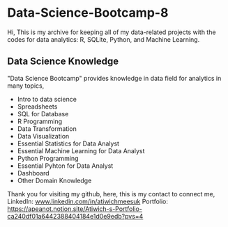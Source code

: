 # Data-Science-Bootcamp-8

Hi,
This is my archive for keeping all of my data-related projects with the codes for data analytics: R, SQLite, Python, and Machine Learning.

## Data Science Knowledge
"Data Science Bootcamp" provides knowledge in data field for analytics in many topics,

- Intro to data science
- Spreadsheets
- SQL for Database
- R Programming
- Data Transformation
- Data Visualization
- Essential Statistics for Data Analyst
- Essential Machine Learning for Data Analyst
- Python Programming
- Essential Pyhton for Data Analyst
- Dashboard
- Other Domain Knowledge

Thank you for visiting my github, here, this is my contact to connect me,
LinkedIn: www.linkedin.com/in/atiwichmeesuk
Portfolio: https://apeanot.notion.site/Atiwich-s-Portfolio-ca240df01a6442388404184e1d0e9edb?pvs=4

